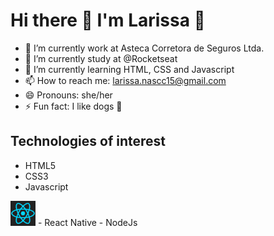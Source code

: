 # Hi there 👋 I'm Larissa 🖖

- 🔭 I’m currently work at Asteca Corretora de Seguros Ltda.
- 👯 I’m currently study at @Rocketseat
- 🌱 I’m currently learning HTML, CSS and Javascript
- 📫 How to reach me: larissa.nascc15@gmail.com
- 😄 Pronouns: she/her
- ⚡ Fun fact: I like dogs 🐶

## Technologies of interest
- HTML5
- CSS3
- Javascript
<img src="images/react-icon.png" width="40px" height="40px"/>
- React Native
- NodeJs

